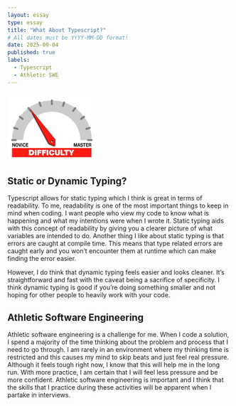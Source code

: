 ```yaml
---
layout: essay
type: essay
title: "What About Typescript?"
# All dates must be YYYY-MM-DD format!
date: 2025-09-04
published: true
labels:
  - Typescript
  - Athletic SWE
---
```


<img width="200px" class="rounded float-start pe-4" src="../img/difficulty/degree_difficulty.jpg">


## Static or Dynamic Typing?

Typescript allows for static typing which I think is great in terms of readability. To me, readability is one of the most important things to keep in mind when coding. I want people who view my code to know what is happening and what my intentions were when I wrote it. Static typing aids with this concept of readability by giving you a clearer picture of what variables are intended to do. Another thing I like about static typing is that errors are caught at compile time. This means that type related errors are caught early and you won’t encounter them at runtime which can make finding the error easier.

However, I do think that dynamic typing feels easier and looks cleaner. It’s straightforward and fast with the caveat being a sacrifice of specificity. I think dynamic typing is good if you’re doing something smaller and not hoping for other people to heavily work with your code.

## Athletic Software Engineering

Athletic software engineering is a challenge for me. When I code a solution, I spend a majority of the time thinking about the problem and process that I need to go through. I am rarely in an environment where my thinking time is restricted and this causes my mind to skip beats and just feel real pressure. Although it feels tough right now, I know that this will help me in the long run. With more practice, I am certain that I will feel less pressure and be more confident. Athletic software engineering is important and I think that the skills that I practice during these activities will be apparent when I partake in interviews.
